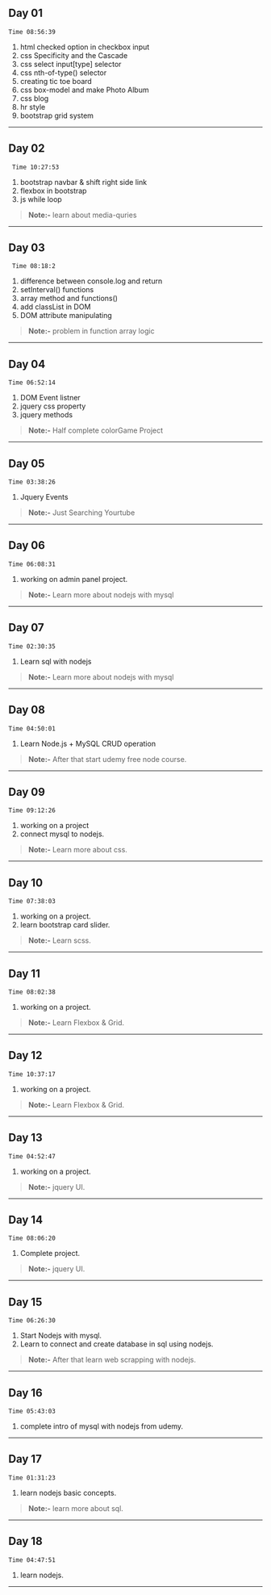 ## Day 01
```
Time 08:56:39
```
1. html checked option in checkbox input 
2. css  Specificity and the Cascade
3. css select input[type] selector
4. css nth-of-type() selector
5. creating tic toe board
6. css box-model and make Photo Album
7. css blog
8. hr style
9. bootstrap grid system
---

## Day 02 
```
 Time 10:27:53
 ```
1. bootstrap navbar & shift right side link
2. flexbox in bootstrap
3. js while loop
>**Note:-** learn about media-quries
---

## Day 03  
```
 Time 08:18:2 
 ```
1. difference between console.log and return
2. setInterval() functions
3. array method and functions()
4. add classList in DOM
5. DOM attribute manipulating
>**Note:-** problem in function array logic
---

## Day 04
```
Time 06:52:14
```
1. DOM Event listner
2. jquery css property
3. jquery methods
>**Note:-** Half complete colorGame Project
---

## Day 05
```
Time 03:38:26
```
1. Jquery Events
>**Note:-** Just Searching Yourtube
---

## Day 06
```
Time 06:08:31
```
1. working on admin panel project.
>**Note:-** Learn more about nodejs with mysql
---

## Day 07
```
Time 02:30:35
```
1. Learn sql with nodejs
>**Note:-** Learn more about nodejs with mysql
---

## Day 08
```
Time 04:50:01
```
1. Learn Node.js + MySQL CRUD operation
>**Note:-** After that start udemy free node course.
---
## Day 09
```
Time 09:12:26
```
1. working on a project
2. connect mysql to nodejs.
>**Note:-** Learn more about css.
---

## Day 10
```
Time 07:38:03
```
1. working on a project.
2. learn bootstrap card slider.
>**Note:-** Learn scss.
---

## Day 11
```
Time 08:02:38
```
1. working on a project.
>**Note:-** Learn Flexbox & Grid.
---

## Day 12
```
Time 10:37:17
```
1. working on a project.
>**Note:-** Learn Flexbox & Grid.
---

## Day 13
```
Time 04:52:47
```
1. working on a project.
>**Note:-** jquery UI.
---

## Day 14
```
Time 08:06:20
```
1. Complete project.
>**Note:-** jquery UI.
---

## Day 15
```
Time 06:26:30
```
1. Start Nodejs with mysql.
2. Learn to connect and create database in sql using nodejs.
>**Note:-** After that learn web scrapping with nodejs.
---

## Day 16
```
Time 05:43:03
```
1. complete intro of mysql with nodejs from udemy.

---

## Day 17
```
Time 01:31:23
```
1. learn nodejs basic concepts.
>**Note:-** learn more about sql.
---

## Day 18
```
Time 04:47:51
```
1. learn nodejs.
---